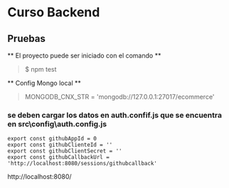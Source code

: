 # Curso Backend

## Pruebas

** El proyecto puede ser iniciado con el comando **
> $ npm test

** Config Mongo local **
> MONGODB_CNX_STR = 'mongodb://127.0.0.1:27017/ecommerce'

### se deben cargar los datos en auth.confif.js que se encuentra en src\config\auth.config.js
```
export const githubAppId = 0
export const githubClienteId = ''
export const githubClientSecret = ''
export const githubCallbackUrl = 'http://localhost:8080/sessions/githubcallback'
```

http://localhost:8080/

<!-- ## Contacto

- [Instagram]()
- [LinkedIn]() -->